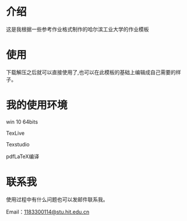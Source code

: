 # 介绍
这是我根据一些参考作业格式制作的哈尔滨工业大学的作业模板
# 使用
下载解压之后就可以直接使用了,也可以在此模板的基础上编辑成自己需要的样子。
# 我的使用环境
win 10 64bits

TexLive

Texstudio

pdfLaTeX编译
# 联系我
使用过程中有什么问题也可以发邮件联系我。

Email：1183300114@stu.hit.edu.cn
